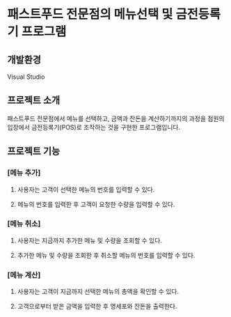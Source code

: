 # 패스트푸드 전문점의 메뉴선택 및 금전등록기 프로그램

## 개발환경
Visual Studio

## 프로젝트 소개
패스트푸드 전문점에서 메뉴를 선택하고, 금액과 잔돈을 계산하기까지의 과정을 점원의 입장에서 금전등록기(POS)로 조작하는 것을 구현한 프로그램입니다.

## 프로젝트 기능
### [메뉴 추가]
1. 사용자는 고객이 선택한 메뉴의 번호를 입력할 수 있다.

2. 메뉴의 번호를 입력한 후 고객이 요청한 수량을 입력할 수 있다.

### [메뉴 취소]
1. 사용자는 지금까지 추가한 메뉴 및 수량을 조회할 수 있다.

2. 추가한 메뉴 및 수량을 조회한 후 취소할 메뉴의 번호를 입력할 수 있다.

### [메뉴 계산]
1. 사용자는 고객이 지금까지 선택한 메뉴의 총액을 확인할 수 있다.

2. 고객으로부터 받은 금액을 입력한 후 명세포와 잔돈을 출력한다.

